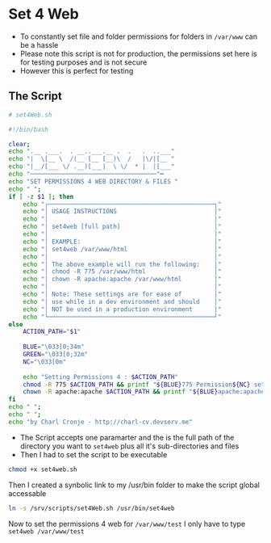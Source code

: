 # Set 4 Web

- To constantly set file and folder permissions for folders in `/var/www` can be a hassle
- Please note this script is not for production, the permissions set here is for testing purposes and is not secure
- However this is perfect for testing


## The Script

```sh        
# set4Web.sh

#!/bin/bash

clear;
echo ".__ .___.  . __..___.__ .  .   .  ..___"
echo "|  \[__ \  /(__ [__ [__)\  /   |\/|[__ "
echo "|__/[___ \/ .__)[___|  \ \/  * |  |[___"
echo "───────────────────────────────────"─
echo "SET PERMISSIONS 4 WEB DIRECTORY & FILES "
echo " ";
if [ -z $1 ]; then 
    echo "┌──────────────────────────────────────────────┐"
    echo "│ USAGE INSTRUCTIONS                           │"
    echo "│                                              │"
    echo "│ set4web [full path]                          │"
    echo "│                                              │"
    echo "│ EXAMPLE:                                     │"
    echo "│ set4web /var/www/html                        │"
    echo "│                                              │"
    echo "│ The above example will run the following:    │"
    echo "│ chmod -R 775 /var/www/html                   │"
    echo "│ chown -R apache:apache /var/www/html         │"
    echo "│                                              │"
    echo "│ Note: These settings are for ease of         │"
    echo "│ use while in a dev environment and should    │"
    echo "│ NOT be used in a production environment      │"
    echo "└──────────────────────────────────────────────┘"
else 
    ACTION_PATH="$1"
	
    BLUE="\033[0;34m"
    GREEN="\033[0;32m"
    NC="\033[0m"
    
    echo "Setting Permissions 4 : $ACTION_PATH"
    chmod -R 775 $ACTION_PATH && printf "${BLUE}775 Permission${NC} set on ${GREEN}$ACTION_PATH${NC}, files and sub-directories\n"
    chown -R apache:apache $ACTION_PATH && printf "${BLUE}apache:apache owner${NC} set om ${GREEN}$ACTION_PATH${NC}, files and sub-directories"
fi
echo " ";
echo " "; 
echo "by Charl Cronje - http://charl-cv.devserv.me"
```

- The Script accepts one paramarter and the is the full path of the directory you want to `set4web` plus all it's sub-directories and files
- Then I had to set the script to be executable

```sh
chmod +x set4web.sh
```

Then I created a synbolic link to my /usr/bin folder to make the script global accessable

```sh
ln -s /srv/scripts/set4Web.sh /usr/bin/set4web
```

Now to set the permissions 4 web for `/var/www/test` I only have to type `set4web /var/www/test`


